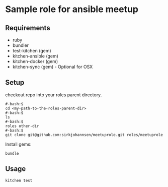 Sample role for ansible meetup
=========

Requirements
------------

* ruby
* bundler
* test-kitchen (gem)
* kitchen-ansible (gem)
* kitchen-docker (gem)
* kitchen-sync (gem) - Optional for OSX

Setup
--------------

checkout repo into your roles parent  directory. 
```
#-bash:$
cd <my-path-to-the-roles-parent-dir>
#-bash:$
ls
#-bash:$
roles other-dir
#-bash:$
git clone git@github.com:sirkjohannsen/meetuprole.git roles/meetuprole
```
Install gems:
```
bundle
```

Usage
------------

```
kitchen test
```
